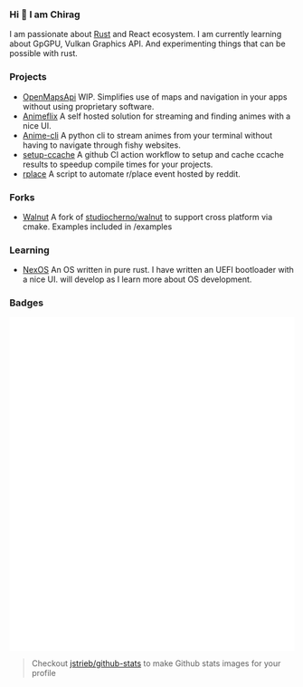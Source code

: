 ### Hi 👋 I am Chirag

I am passionate about [Rust](https://www.rust-lang.org/) and React ecosystem. I am currently learning about GpGPU, Vulkan Graphics API. And experimenting things that can be possible with rust.

### Projects

- [OpenMapsApi](https://openmapsapi.up.railway.app/) WIP. Simplifies use of maps and navigation in your apps without using proprietary software.
- [Animeflix](https://github.com/chirag-droid/animeflix) A self hosted solution for streaming and finding animes with a nice UI.
- [Anime-cli](https://github.com/chirag-droid/anime-cli) A python cli to stream animes from your terminal without having to navigate through fishy websites.
- [setup-ccache](https://github.com/marketplace/actions/setup-ccache-windows-linux-macos) A github CI action workflow to setup and cache ccache results to speedup compile times for your projects.
- [rplace](https://github.com/r/rplace) A script to automate r/place event hosted by reddit.

### Forks

- [Walnut](https://github.com/chirag-droid/Walnut) A fork of [studiocherno/walnut](https://github.com/studiocherno/walnut) to support cross platform via cmake. Examples included in /examples

### Learning

- [NexOS](https://github.com/chirag-droid/NexOS) An OS written in pure rust. I have written an UEFI bootloader with a nice UI. will develop as I learn more about OS development.
 
### Badges

<a href="https://github.com/chirag-droid">
  <img align="center" src="https://github.com/chirag-droid/github-stats/blob/master/generated/overview.svg" alt="Chirag's GitHub Status" />
</a>

<a href="https://github.com/chirag-droid">
  <img align="center" src="https://github.com/chirag-droid/github-stats/blob/master/generated/languages.svg"/>
</a>

> Checkout [jstrieb/github-stats](https://github.com/jstrieb/github-stats) to make Github stats images for your profile
